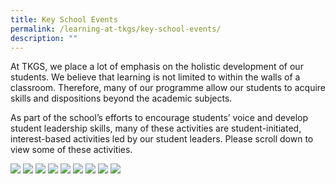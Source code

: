 ```yaml
---
title: Key School Events
permalink: /learning-at-tkgs/key-school-events/
description: ""
---
```


<p>At TKGS, we place a lot of emphasis on the holistic development of our students. We believe that learning is not limited to within the walls of a classroom. Therefore, many of our programme allow our students to acquire skills and dispositions beyond the academic subjects.&nbsp;</p>
<p>As part of the school&rsquo;s efforts to encourage students&rsquo; voice and develop student leadership skills, many of these activities are student-initiated, interest-based activities led by our student leaders. Please scroll down to view some of these activities.</p>
<img src="/images/kse1.png">
<img src="/images/kse2.png">
<img src="/images/kse3.png">
<img src="/images/kse4.png">
<img src="/images/kse5.png">
<img src="/images/kse6.png">
<img src="/images/kse7.png">
<img src="/images/kse8.png">
<img src="/images/kse9.png">